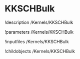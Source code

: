 <!-- MOOSE Documentation Stub: Remove this when content is added. -->

# KKSCHBulk
!description /Kernels/KKSCHBulk

!parameters /Kernels/KKSCHBulk

!inputfiles /Kernels/KKSCHBulk

!childobjects /Kernels/KKSCHBulk

